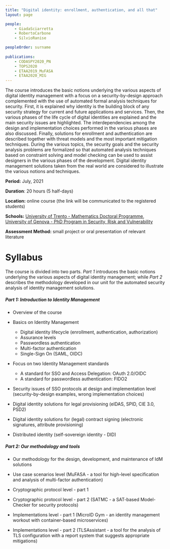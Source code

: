 ```yaml
---
title: "Digital identity: enrollment, authentication, and all that"
layout: page

people:
    - GiadaSciarretta
    - RobertoCarbone
    - SilvioRanise

peopleOrder: surname
      
publications:
    - CODASPY2020_PN
    - TOPS2020
    - ETAA2019_MuFASA
    - ETAA2020_MIG
---
```


The course introduces the basic notions underlying the various aspects of digital identity management with a focus on a security-by-design approach complemented with the use of automated formal analysis techniques for security. First, it is explained why identity is the building block of any security strategy for current and future applications and services. Then, the various phases of the life cycle of digital identities are explained and the main security issues are highlighted. The interdependencies among the design and implementation choices performed in the various phases are also discussed.  Finally, solutions for enrollment and authentication are described together with threat models and the most important mitigation techniques.  During the various topics, the security goals and the security analysis problems are formalized so that automated analysis techniques based on constraint solving and model checking can be used to assist designers in the various phases of the development. Digital identity management solutions taken from the real world are considered to illustrate the various notions and techniques.

**Period:** July, 2021

**Duration**: 20 hours (5 half-days)

**Location:** online course (the link will be communicated to the registered students)

**Schools:** [University of Trento - Mathematics Doctoral Programme](https://www.unitn.it/drmath/46/courses),  [University of Genova - PhD Program in Security, Risk and Vulnerability](https://sicurezza.unige.it/)

**Assessment Method:** small project or oral presentation of relevant literature

# Syllabus

The course is divided into two parts. *Part 1* introduces the basic notions underlying the various aspects of digital identity management; while *Part 2* describes the methodology developed in our unit for the automated security analysis of identity management solutions.

##### Part 1: Introduction to Identity Management 

- Overview of the course

- Basics on Identity Management
  - Digital identity lifecycle (enrollment, authentication, authorization)
  - Assurance levels
  - Passwordless authentication 
  - Multi-factor authentication 
  - Single-Sign On (SAML, OIDC)
- Focus on two Identity Management standards
  - A standard for SSO and Access Delegation: OAuth 2.0/OIDC  
  - A standard for passwordless authentication: FIDO2 
- Security issues of SSO protocols at design and implementation level (security-by-design examples, wrong implementation choices) 
- Digital identity solutions for legal provisioning (eIDAS, SPID, CIE 3.0, PSD2)
- Digital identity solutions for (legal) contract signing (electronic signatures, attribute provisioning)  
- Distributed identity (self-sovereign identity - DID) 

##### Part 2: Our methodology and tools 

- Our methodology for the design, development, and maintenance of IdM solutions 

- Use case scenarios level (MuFASA - a tool for high-level specification and analysis of multi-factor authentication)

- Cryptographic protocol level - part 1

- Cryptographic protocol level - part 2 (SATMC - a SAT-based Model-Checker for security protocols)

- Implementations level - part 1 (MicroID Gym - an identity management workout with container-based microservices)

- Implementations level - part 2 (TLSAssistant - a tool for the analysis of TLS configuration with a report system that suggests appropriate mitigations)


